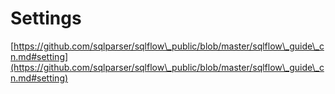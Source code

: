 # Settings

[https://github.com/sqlparser/sqlflow\_public/blob/master/sqlflow\_guide\_cn.md#setting](https://github.com/sqlparser/sqlflow\_public/blob/master/sqlflow\_guide\_cn.md#setting)
